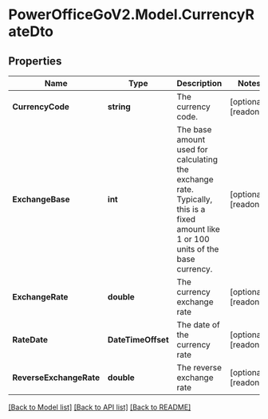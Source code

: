 # PowerOfficeGoV2.Model.CurrencyRateDto

## Properties

Name | Type | Description | Notes
------------ | ------------- | ------------- | -------------
**CurrencyCode** | **string** | The currency code. | [optional] [readonly] 
**ExchangeBase** | **int** | The base amount used for calculating the exchange rate. Typically, this is a fixed amount like 1 or 100 units of the base currency. | [optional] [readonly] 
**ExchangeRate** | **double** | The currency exchange rate | [optional] [readonly] 
**RateDate** | **DateTimeOffset** | The date of the currency rate | [optional] [readonly] 
**ReverseExchangeRate** | **double** | The reverse exchange rate | [optional] [readonly] 

[[Back to Model list]](../../README.md#documentation-for-models) [[Back to API list]](../../README.md#documentation-for-api-endpoints) [[Back to README]](../../README.md)

